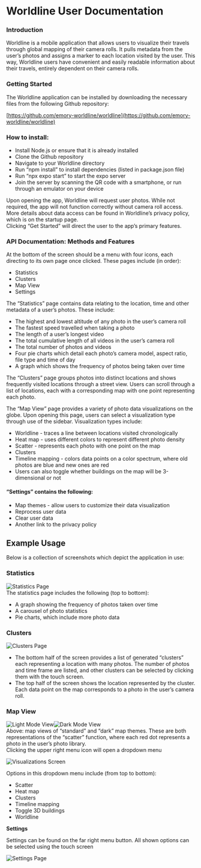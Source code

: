 # **Worldline User Documentation**

### **Introduction**

Worldline is a mobile application that allows users to visualize their travels through global mapping of their camera rolls. It pulls metadata from the user’s photos and assigns a marker to each location visited by the user. This way, Worldline users have convenient and easily readable information about their travels, entirely dependent on their camera rolls.

### **Getting Started**

The Worldline application can be installed by downloading the necessary files from the following Github repository:

[https://github.com/emory-worldline/worldline](https://github.com/emory-worldline/worldline)

### How to install:

* Install Node.js or ensure that it is already installed  
* Clone the Github repository  
* Navigate to your Worldline directory  
* Run “npm install” to install dependencies (listed in package.json file)  
* Run “npx expo start” to start the expo server  
* Join the server by scanning the QR code with a smartphone, or run through an emulator on your device

Upon opening the app, Worldline will request user photos. While not required, the app will not function correctly without camera roll access. More details about data access can be found in Worldline’s privacy policy, which is on the startup page.  
	Clicking “Get Started” will direct the user to the app’s primary features.

### **API Documentation: Methods and Features**

At the bottom of the screen should be a menu with four icons, each directing to its own page once clicked. These pages include (in order):

* Statistics  
* Clusters  
* Map View  
* Settings

The “Statistics” page contains data relating to the location, time and other metadata of a user’s photos. These include:

* The highest and lowest altitude of any photo in the user’s camera roll  
* The fastest speed travelled when taking a photo  
* The length of a user’s longest video  
* The total cumulative length of all videos in the user’s camera roll  
* The total number of photos and videos  
* Four pie charts which detail each photo’s camera model, aspect ratio, file type and time of day  
* A graph which shows the frequency of photos being taken over time

The “Clusters” page groups photos into distinct locations and shows frequently visited locations through a street view. Users can scroll through a list of locations, each with a corresponding map with one point representing each photo.

The “Map View” page provides a variety of photo data visualizations on the globe. Upon opening this page, users can select a visualization type through use of the sidebar. Visualization types include:

* Worldline \- traces a line between locations visited chronologically  
* Heat map \- uses different colors to represent different photo density  
* Scatter \- represents each photo with one point on the map  
* Clusters  
* Timeline mapping \- colors data points on a color spectrum, where old photos are blue and new ones are red  
* Users can also toggle whether buildings on the map will be 3-dimensional or not

#### “Settings” contains the following:

* Map themes \- allow users to customize their data visualization  
* Reprocess user data  
* Clear user data  
* Another link to the privacy policy

## **Example Usage**

Below is a collection of screenshots which depict the application in use:

### **Statistics**

![Statistics Page](./stats_page.png)  
The statistics page includes the following (top to bottom):

* A graph showing the frequency of photos taken over time  
* A carousel of photo statistics  
* Pie charts, which include more photo data

### **Clusters**

![Clusters Page](./cluster_page.jpg)

* The bottom half of the screen provides a list of generated “clusters” each representing a location with many photos. The number of photos and time frame are listed, and other clusters can be selected by clicking them with the touch screen.  
* The top half of the screen shows the location represented by the cluster. Each data point on the map corresponds to a photo in the user’s camera roll.

### **Map View**  
![Light Mode View](./light_mode.png)![Dark Mode View](./dark_mode.png)  
Above: map views of “standard” and “dark” map themes. These are both representations of the “scatter” function, where each red dot represents a photo in the user’s photo library.  
	Clicking the upper right menu icon will open a dropdown menu

![Visualizations Screen](./visualizations_screen.png)

Options in this dropdown menu include (from top to bottom):

* Scatter  
* Heat map  
* Clusters  
* Timeline mapping  
* Toggle 3D buildings  
* Worldline

**Settings**

Settings can be found on the far right menu button. All shown options can be selected using the touch screen

![Settings Page](./settings.png)
